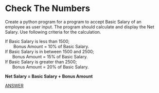 # Check The Numbers

Create a python program for a program to accept Basic Salary of an employee as user input. The program should calculate and display the Net Salary. Use following criteria for the calculation.

If Basic Salary is less than 1500; </br>
&nbsp;&nbsp;&nbsp;&nbsp;&nbsp;&nbsp; Bonus Amount = 10% of Basic Salary. </br>
If Basic Salary is in between 1500 and 2500; </br>
&nbsp;&nbsp;&nbsp;&nbsp;&nbsp;&nbsp;Bonus Amount = 15% of Basic Salary. </br>
If Basic Salary is greater than 2500; </br>
&nbsp;&nbsp;&nbsp;&nbsp;&nbsp;&nbsp;Bonus Amount = 20% of Basic Salary. </br>

**Net Salary = Basic Salary + Bonus Amount**

[ANSWER]()
